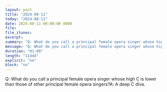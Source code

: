 ```yaml
---
layout: post
title: "2024-08-11"
today: "2024-08-11"
date: 2024-08-11 00:00:00 0000
file:
file_itunes:
excerpt:
summary: "Q: What do you call a principal female opera singer whose high C is lower than those of other principal female opera singers?A: A deep C diva."
message: "Q: What do you call a principal female opera singer whose high C is lower than those of other principal female opera singers?A: A deep C diva."
duration: "01:00"
length: "11444"
explicit: "no"
block: "no"
---
```

Q: What do you call a principal female opera singer whose high C is lower than those of other principal female opera singers?A: A deep C diva.

